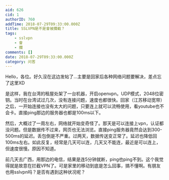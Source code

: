 ```yaml
---
aid: 626
cid: 1
authorID: 760
addTime: 2018-07-29T09:33:00.000Z
title: SSLVPN是不是會被攔截？
tags:
    - sslvpn
    - 會
    - 攔
comments: []
date: 2018-07-29T09:33:00.000Z
category: 问答
---
```


Hello，各位。好久沒在这边发帖了...主要是回家后各种网络问题要解决，差点忘了这里XD

是这样，我在台湾的租屋处架了一台机器，开启openvpn。UDP模式，2048位密钥。当时在台湾试过几次，没有连接问题，速度也都很快。回家（江苏移动宽带）之后，一开始连接也没有太大的问题，只要连上就可以流畅使用，看youtube也不会卡。直接ping那边的服务器也都是100ms以下。

然后，大概过了一周左右，网络就开始变奇怪了。那天是可以连接上vpn，认证都没问题。但是数据传不过来，网页也无法浏览。直接ping服务器竟然会达到300-500ms的延迟。丢包倒是不严重。过两天，数据传送变正常了。延迟也降低回100ms左右。如此反复，经常是几天可以连，几天又不能连，最近是可以连上，但速度很慢。原因不知道。

前几天去广西，用那边的电信，结果是连5分钟就断，ping也ping不到。这个我觉得就是故意在拦截VPN了。可是家里的移动到底是怎么回事，搞不懂啊。有朋友也用sslvpn吗？是否有遇到这种状况呢？
